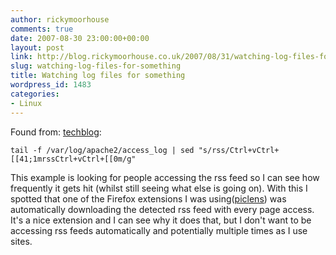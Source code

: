```yaml
---
author: rickymoorhouse
comments: true
date: 2007-08-30 23:00:00+00:00
layout: post
link: http://blog.rickymoorhouse.co.uk/2007/08/31/watching-log-files-for-something/
slug: watching-log-files-for-something
title: Watching log files for something
wordpress_id: 1483
categories:
- Linux
---
```



Found from: [techblog](http://blog.nominet.org.uk/tech/2005/05/26/tail-f-with-highlighting/):



`
tail -f /var/log/apache2/access_log | sed "s/rss/Ctrl+vCtrl+[[41;1mrssCtrl+vCtrl+[[0m/g"
`


This example is looking for people accessing the rss feed so I can see how frequently it gets hit (whilst still seeing what else is going on).  With this I spotted that one of the Firefox extensions I was using([piclens](http://piclens.com)) was automatically downloading the detected rss feed with every page access. It's a nice extension and I can see why it does that, but I don't want to be accessing rss feeds automatically and potentially multiple times as I use sites.
